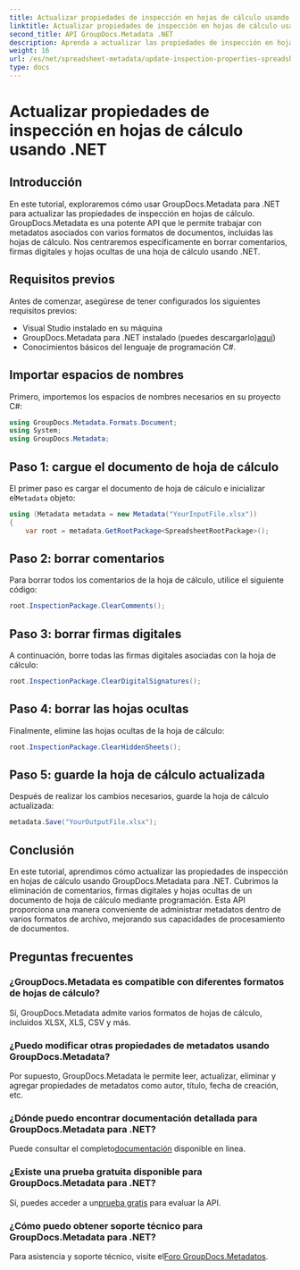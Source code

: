 ```yaml
---
title: Actualizar propiedades de inspección en hojas de cálculo usando .NET
linktitle: Actualizar propiedades de inspección en hojas de cálculo usando .NET
second_title: API GroupDocs.Metadata .NET
description: Aprenda a actualizar las propiedades de inspección en hojas de cálculo usando GroupDocs.Metadata para .NET. Administre comentarios, firmas y hojas ocultas con facilidad.
weight: 16
url: /es/net/spreadsheet-metadata/update-inspection-properties-spreadsheets/
type: docs
---
```

# Actualizar propiedades de inspección en hojas de cálculo usando .NET

## Introducción
En este tutorial, exploraremos cómo usar GroupDocs.Metadata para .NET para actualizar las propiedades de inspección en hojas de cálculo. GroupDocs.Metadata es una potente API que le permite trabajar con metadatos asociados con varios formatos de documentos, incluidas las hojas de cálculo. Nos centraremos específicamente en borrar comentarios, firmas digitales y hojas ocultas de una hoja de cálculo usando .NET.
## Requisitos previos
Antes de comenzar, asegúrese de tener configurados los siguientes requisitos previos:
- Visual Studio instalado en su máquina
-  GroupDocs.Metadata para .NET instalado (puedes descargarlo)[aquí](https://releases.groupdocs.com/metadata/net/))
- Conocimientos básicos del lenguaje de programación C#.

## Importar espacios de nombres
Primero, importemos los espacios de nombres necesarios en su proyecto C#:
```csharp
using GroupDocs.Metadata.Formats.Document;
using System;
using GroupDocs.Metadata;
```
## Paso 1: cargue el documento de hoja de cálculo
 El primer paso es cargar el documento de hoja de cálculo e inicializar el`Metadata` objeto:
```csharp
using (Metadata metadata = new Metadata("YourInputFile.xlsx"))
{
    var root = metadata.GetRootPackage<SpreadsheetRootPackage>();
```
## Paso 2: borrar comentarios
Para borrar todos los comentarios de la hoja de cálculo, utilice el siguiente código:
```csharp
root.InspectionPackage.ClearComments();
```
## Paso 3: borrar firmas digitales
A continuación, borre todas las firmas digitales asociadas con la hoja de cálculo:
```csharp
root.InspectionPackage.ClearDigitalSignatures();
```
## Paso 4: borrar las hojas ocultas
Finalmente, elimine las hojas ocultas de la hoja de cálculo:
```csharp
root.InspectionPackage.ClearHiddenSheets();
```
## Paso 5: guarde la hoja de cálculo actualizada
Después de realizar los cambios necesarios, guarde la hoja de cálculo actualizada:
```csharp
metadata.Save("YourOutputFile.xlsx");
```

## Conclusión
En este tutorial, aprendimos cómo actualizar las propiedades de inspección en hojas de cálculo usando GroupDocs.Metadata para .NET. Cubrimos la eliminación de comentarios, firmas digitales y hojas ocultas de un documento de hoja de cálculo mediante programación. Esta API proporciona una manera conveniente de administrar metadatos dentro de varios formatos de archivo, mejorando sus capacidades de procesamiento de documentos.

## Preguntas frecuentes
### ¿GroupDocs.Metadata es compatible con diferentes formatos de hojas de cálculo?
Sí, GroupDocs.Metadata admite varios formatos de hojas de cálculo, incluidos XLSX, XLS, CSV y más.
### ¿Puedo modificar otras propiedades de metadatos usando GroupDocs.Metadata?
Por supuesto, GroupDocs.Metadata le permite leer, actualizar, eliminar y agregar propiedades de metadatos como autor, título, fecha de creación, etc.
### ¿Dónde puedo encontrar documentación detallada para GroupDocs.Metadata para .NET?
 Puede consultar el completo[documentación](https://tutorials.groupdocs.com/metadata/net/) disponible en linea.
### ¿Existe una prueba gratuita disponible para GroupDocs.Metadata para .NET?
 Sí, puedes acceder a un[prueba gratis](https://releases.groupdocs.com/) para evaluar la API.
### ¿Cómo puedo obtener soporte técnico para GroupDocs.Metadata para .NET?
 Para asistencia y soporte técnico, visite el[Foro GroupDocs.Metadatos](https://forum.groupdocs.com/c/metadata/14).
